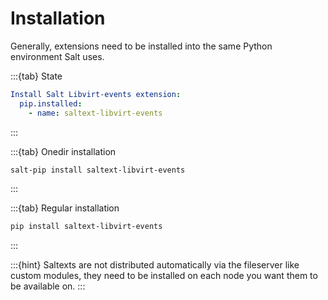 # Installation

Generally, extensions need to be installed into the same Python environment Salt uses.

:::{tab} State
```yaml
Install Salt Libvirt-events extension:
  pip.installed:
    - name: saltext-libvirt-events
```
:::

:::{tab} Onedir installation
```bash
salt-pip install saltext-libvirt-events
```
:::

:::{tab} Regular installation
```bash
pip install saltext-libvirt-events
```
:::

:::{hint}
Saltexts are not distributed automatically via the fileserver like custom modules, they need to be installed
on each node you want them to be available on.
:::
